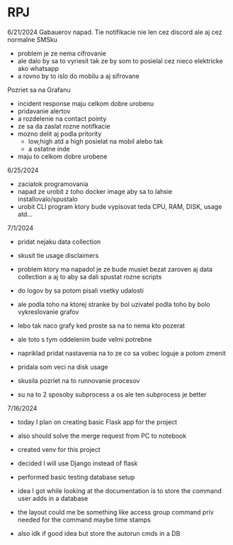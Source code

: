 # RPJ

6/21/2024
Gabauerov napad. Tie notifikacie nie len cez discord ale aj cez normalne SMSku
  - problem je ze nema cifrovanie
  - ale dalo by sa to vyriesit tak ze by som to posielal cez nieco elektricke ako whatsapp
  - a rovno by to islo do mobilu a aj sifrovane

Pozriet sa na Grafanu 
  - incident response maju celkom dobre urobenu
  - pridavanie alertov
  - a rozdelenie na contact pointy
  - ze sa da zaslat rozne notifkacie
  - mozno delit aj podla pritority
      - low,high atd a high posielat na mobil alebo tak
      - a ostatne inde
  - maju to celkom dobre urobene

6/25/2024
  - zaciatok programovania
  - napad ze urobit z toho docker image aby sa to lahsie installovalo/spustalo
  - urobit CLI program ktory bude vypisovat teda CPU, RAM, DISK, usage atd...


7/1/2024
  - pridat nejaku data collection
  - skusit tie usage disclaimers
  - problem ktory ma napadol je ze bude musiet bezat zaroven aj data collection a aj to aby
    sa dali spustat rozne scripts
  - do logov by sa potom pisali vsetky udalosti
  - ale podla toho na ktorej stranke by bol uzivatel podla toho by bolo vykreslovanie grafov
  - lebo tak naco grafy ked proste sa na to nema kto pozerat
  - ale toto s tym oddelenim bude velmi potrebne
  - napriklad pridat nastavenia na to ze co sa vobec loguje a potom zmenit

  - pridala som veci na disk usage
  - skusila pozriet na to runnovanie procesov
  - su na to 2 sposoby subprocess a os ale ten subprocess je better


7/16/2024
  - today I plan on creating basic Flask app for the project
  - also should solve the merge request from PC to notebook
  - created venv for this project
  - decided I will use Django instead of flask
  - performed basic testing database setup


  - idea I got while looking at the documentation is to store the command user adds in a database
  - the layout could me be something like access group command priv needed for the command maybe time stamps
  - also idk if good idea but store the autorun cmds in a DB
